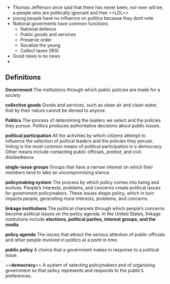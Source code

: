 
- Thomas Jefferson once said that there has never been, nor ever will be, a people who are politically ignorant and free ==LOL==
- young people have no influence on politics becasue they dont vote
- National goverments have common functions 
	- National defence
	- Public goods and services
	- Preserve order
	- Socalize the young 
	- Collect taxes (IRS)
- Good news is no news
- 

## Definitions

**Government**
The institutions through which public policies are made for a society

**collective goods**
Goods and services, such as clean air and clean water, that by their nature cannot be denied to anyone.

**Politics**
The process of determining the leaders we select and the policies they pursue. Politics produces authoritative decisions about public issues.

**political participation**
All the activities by which citizens attempt to influence the selection of politcal leaders and the policies they peruse. Voting is the most common means of political participation in a democracy. Other means include contacting public officials, protest, and civil disobedience. 

**single-issue groups**
Groups that have a narrow interest on which their members tend to take an uncompromising stance.

**policymaking system**
The process by which policy comes into being and evolves. People’s interests, problems, and concerns create political issues for government policymakers. These issues shape policy, which in turn impacts people, generating more interests, problems, and concerns.

**linkage institutions**
The political channels through which people’s concerns become political issues on the policy agenda. In the United States, linkage institutions include **elections, political parties, interest groups, and the media**

**policy agenda**
The issues that attract the serious attention of public officials and other people involved in politics at a point in time.

**public policy**
A choice that a government makes in response to a political issue.

==**democracy**==
A system of selecting policymakers and of organizing government so that policy represents and responds to the public’s preferences.